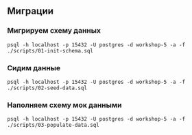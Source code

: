 ## Миграции
### Мигрируем схему данных
```shell
psql -h localhost -p 15432 -U postgres -d workshop-5 -a -f ./scripts/01-init-schema.sql
```

### Сидим данные
```shell
psql -h localhost -p 15432 -U postgres -d workshop-5 -a -f ./scripts/02-seed-data.sql
```

### Наполняем схему мок данными
```shell
psql -h localhost -p 15432 -U postgres -d workshop-5 -a -f ./scripts/03-populate-data.sql
```